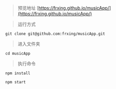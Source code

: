 >预览地址
[https://frxing.github.io/musicApp/](https://frxing.github.io/musicApp/)

>运行方式
```
git clone git@github.com:frxing/musicApp.git
```

>进入文件夹
```
cd musicApp
```
>执行命令
```
npm install

npm start
```